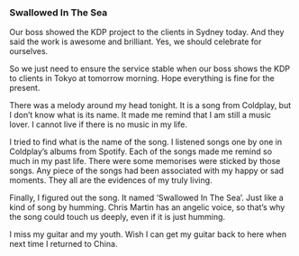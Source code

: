 ### Swallowed In The Sea
Our boss showed the KDP project to the clients in Sydney today. And they said the work is awesome and brilliant. Yes, we should celebrate for ourselves.

So we just need to ensure the service stable when our boss shows the KDP to clients in Tokyo at tomorrow morning. Hope everything is fine for the present.

There was a melody around my head tonight. It is a song from Coldplay, but I don’t know what is its name. It made me remind that I am still a music lover. I cannot live if there is no music in my life.

I tried to find what is the name of the song. I listened songs one by one in Coldplay’s albums from Spotify. Each of the songs made me remind so much in my past life. There were some memorises were sticked by those songs. Any piece of the songs had been associated with my happy or sad moments. They all are the evidences of my truly living.

Finally, I figured out the song. It named ‘Swallowed In The Sea’. Just like a kind of song by humming. Chris Martin has an angelic voice, so that’s why the song could touch us deeply, even if it is just humming.

I miss my guitar and my youth. Wish I can get my guitar back to here when next time I returned to China.
